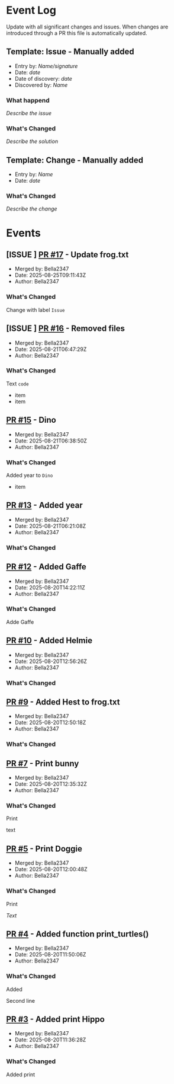 # Event Log

Update with all significant changes and issues. When changes are introduced through a PR this file is automatically updated.

## Template: Issue - Manually added

- Entry by: *Name/signature*
- Date: *date*
- Date of discovery: *date*
- Discovered by: *Name*

### What happend

*Describe the issue*

### What's Changed

*Describe the solution*

## Template: Change - Manually added

- Entry by: *Name*
- Date: *date*

### What's Changed

*Describe the change*

# Events

## [ISSUE ] [PR #17](https://github.com/Bella2347/test-repo/pull/17) - Update frog.txt

- Merged by: Bella2347
- Date: 2025-08-25T09:11:43Z
- Author: Bella2347

### What's Changed

Change with label `Issue`

## [ISSUE ] [PR #16](https://github.com/Bella2347/test-repo/pull/16) - Removed files

- Merged by: Bella2347
- Date: 2025-08-21T06:47:29Z
- Author: Bella2347

### What's Changed

Text `code`

- item
- item


## [PR #15](https://github.com/Bella2347/test-repo/pull/15) - Dino

- Merged by: Bella2347
- Date: 2025-08-21T06:38:50Z
- Author: Bella2347

### What's Changed

Added year to `Dino`

- item


## [PR #13](https://github.com/Bella2347/test-repo/pull/13) - Added year

- Merged by: Bella2347
- Date: 2025-08-21T06:21:08Z
- Author: Bella2347

### What's Changed


## [PR #12](https://github.com/Bella2347/test-repo/pull/12) - Added Gaffe

- Merged by: Bella2347
- Date: 2025-08-20T14:22:11Z
- Author: Bella2347

### What's Changed


Adde Gaffe


## [PR #10](https://github.com/Bella2347/test-repo/pull/10) - Added Helmie

- Merged by: Bella2347
- Date: 2025-08-20T12:56:26Z
- Author: Bella2347

### What's Changed


## [PR #9](https://github.com/Bella2347/test-repo/pull/9) - Added Hest to frog.txt

- Merged by: Bella2347
- Date: 2025-08-20T12:50:18Z
- Author: Bella2347

### What's Changed


## [PR #7](https://github.com/Bella2347/test-repo/pull/7) - Print bunny

- Merged by: Bella2347
- Date: 2025-08-20T12:35:32Z
- Author: Bella2347

### What's Changed

Print 

text

## [PR #5](https://github.com/Bella2347/test-repo/pull/5) - Print Doggie

- Merged by: Bella2347
- Date: 2025-08-20T12:00:48Z
- Author: Bella2347

### What's Changed

Print 

_Text_

## [PR #4](https://github.com/Bella2347/test-repo/pull/4) - Added function print_turtles()

- Merged by: Bella2347
- Date: 2025-08-20T11:50:06Z
- Author: Bella2347

### What's Changed

Added 

Second line

## [PR #3](https://github.com/Bella2347/test-repo/pull/3) - Added print Hippo

- Merged by: Bella2347
- Date: 2025-08-20T11:36:28Z
- Author: Bella2347

### What's Changed

Added print 

